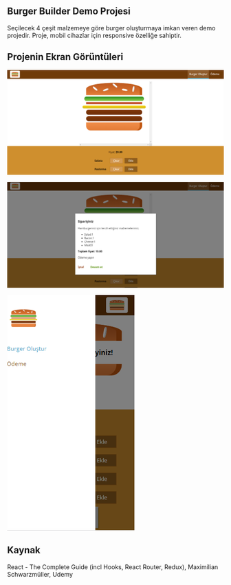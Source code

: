 ## Burger Builder Demo Projesi

Seçilecek 4 çeşit malzemeye göre burger oluşturmaya imkan veren demo projedir. Proje, mobil cihazlar için responsive özelliğe sahiptir.

## Projenin Ekran Görüntüleri

![Ana ekran](/public/img/main.png)

![Sipariş ekran](/public/img/order.png)

![Mobil ekran](/public/img/mobile.png)

## Kaynak

 React - The Complete Guide (incl Hooks, React Router, Redux), Maximilian Schwarzmüller, Udemy